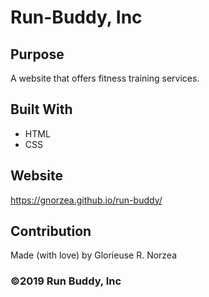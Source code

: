 # Run-Buddy, Inc

## Purpose 
A website that offers fitness training services.

## Built With
* HTML
* CSS

## Website 
https://gnorzea.github.io/run-buddy/

## Contribution 
Made (with love) by Glorieuse R. Norzea

### ©️2019 Run Buddy, Inc